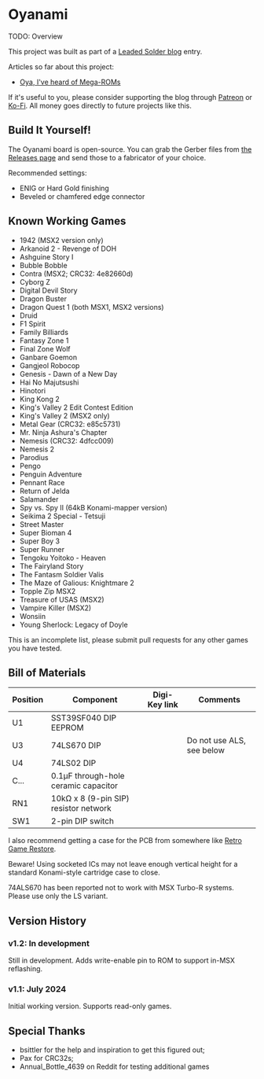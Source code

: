 # Oyanami
TODO: Overview

This project was built as part of a [Leaded Solder blog](https://www.leadedsolder.com/) entry.

Articles so far about this project:
 - [Oya, I've heard of Mega-ROMs](https://www.leadedsolder.com/2024/09/03/msx-megarom-oyanami.html)

If it's useful to you, please consider supporting the blog through [Patreon](https://patreon.com/leadedsolder) or [Ko-Fi](https://ko-fi.com/leadedsolder). All money goes directly to future projects like this.

## Build It Yourself!
The Oyanami board is open-source. You can grab the Gerber files from [the Releases page](https://github.com/barbeque/oyanami-msx-megarom/releases) and send those to a fabricator of your choice.

Recommended settings: 

 - ENIG or Hard Gold finishing
 - Beveled or chamfered edge connector

## Known Working Games
 - 1942 (MSX2 version only)
 - Arkanoid 2 - Revenge of DOH
 - Ashguine Story I
 - Bubble Bobble
 - Contra (MSX2; CRC32: 4e82660d)
 - Cyborg Z
 - Digital Devil Story
 - Dragon Buster
 - Dragon Quest 1 (both MSX1, MSX2 versions)
 - Druid
 - F1 Spirit
 - Family Billiards
 - Fantasy Zone 1
 - Final Zone Wolf
 - Ganbare Goemon
 - Gangjeol Robocop
 - Genesis - Dawn of a New Day
 - Hai No Majutsushi
 - Hinotori
 - King Kong 2
 - King's Valley 2 Edit Contest Edition
 - King's Valley 2 (MSX2 only)
 - Metal Gear (CRC32: e85c5731)
 - Mr. Ninja Ashura's Chapter
 - Nemesis (CRC32: 4dfcc009)
 - Nemesis 2
 - Parodius
 - Pengo
 - Penguin Adventure
 - Pennant Race
 - Return of Jelda
 - Salamander
 - Spy vs. Spy II (64kB Konami-mapper version)
 - Seikima 2 Special - Tetsuji
 - Street Master
 - Super Bioman 4
 - Super Boy 3
 - Super Runner
 - Tengoku Yoitoko - Heaven
 - The Fairyland Story
 - The Fantasm Soldier Valis
 - The Maze of Galious: Knightmare 2
 - Topple Zip MSX2
 - Treasure of USAS (MSX2)
 - Vampire Killer (MSX2)
 - Wonsiin
 - Young Sherlock: Legacy of Doyle

This is an incomplete list, please submit pull requests for any other games you have tested.

## Bill of Materials

| Position | Component     | Digi-Key link      | Comments  |
|----------|---------------|--------------------|-----------|
| U1       | SST39SF040 DIP EEPROM | | |
| U3       | 74LS670 DIP | | Do not use ALS, see below |
| U4       | 74LS02 DIP | | |
| C...     | 0.1µF through-hole ceramic capacitor | | |
| RN1      | 10kΩ x 8 (9-pin SIP) resistor network | | |
| SW1      | 2-pin DIP switch | | |

I also recommend getting a case for the PCB from somewhere like [Retro Game Restore](https://retrogamerestore.com/store/msx_cart_shell).

Beware! Using socketed ICs may not leave enough vertical height for a standard Konami-style cartridge case to close.

74ALS670 has been reported not to work with MSX Turbo-R systems. Please use only the LS variant.

## Version History
### v1.2: In development
Still in development. Adds write-enable pin to ROM to support in-MSX reflashing.

### v1.1: July 2024
Initial working version. Supports read-only games.

## Special Thanks
 - bsittler for the help and inspiration to get this figured out;
 - Pax for CRC32s;
 - Annual_Bottle_4639 on Reddit for testing additional games
